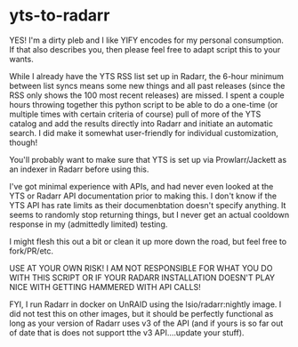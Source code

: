 # yts-to-radarr

YES! I'm a dirty pleb and I like YIFY encodes for my personal consumption. If that also describes you, then please feel free to adapt script this to your wants.

While I already have the YTS RSS list set up in Radarr, the 6-hour minimum between list syncs means some new things and all past releases (since the RSS only shows the 100 most recent releases) are missed. I spent a couple hours throwing together this python script to be able to do a one-time (or multiple times with certain criteria of course) pull of more of the YTS catalog and add the results directly into Radarr and initiate an automatic search. I did make it somewhat user-friendly for individual customization, though!

You'll probably want to make sure that YTS is set up via Prowlarr/Jackett as an indexer in Radarr before using this.

I've got minimal experience with APIs, and had never even looked at the YTS or Radarr API documentation prior to making this. I don't know if the YTS API has rate limits as their documenbtation doesn't specify anything. It seems to randomly stop returning things, but I never get an actual cooldown response in my (admittedly limited) testing. 

I might flesh this out a bit or clean it up more down the road, but feel free to fork/PR/etc.

USE AT YOUR OWN RISK! I AM NOT RESPONSIBLE FOR WHAT YOU DO WITH THIS SCRIPT OR IF YOUR RADARR INSTALLATION DOESN'T PLAY NICE WITH GETTING HAMMERED WITH API CALLS!

FYI, I run Radarr in docker on UnRAID using the lsio/radarr:nightly image. I did not test this on other images, but it should be perfectly functional as long as your version of Radarr uses v3 of the API (and if yours is so far out of date that is does not support tthe v3 API....update your stuff). 